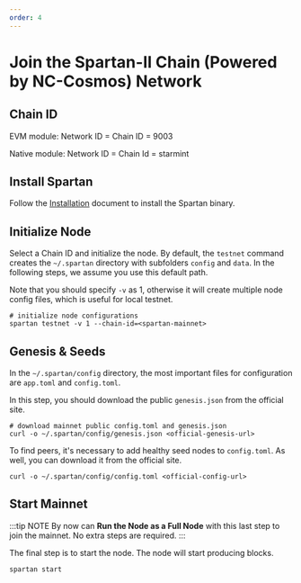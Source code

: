 ```yaml
---
order: 4
---
```


# Join the Spartan-II Chain (Powered by NC-Cosmos) Network



## Chain ID

EVM module:  Network ID = Chain ID = 9003

Native module:  Network ID = Chain Id = starmint

## Install Spartan

Follow the [Installation](installation.md) document to install the Spartan binary.

## Initialize Node

Select a Chain ID and initialize the node. By default, the `testnet` command creates the `~/.spartan` directory with subfolders `config` and `data`. In the following steps, we assume you use this default path.

Note that you should specify `-v` as 1, otherwise it will create multiple node config files, which is useful for local testnet.

```shell
# initialize node configurations
spartan testnet -v 1 --chain-id=<spartan-mainnet>
```

## Genesis & Seeds

In the `~/.spartan/config` directory, the most important files for configuration are `app.toml` and `config.toml`.

In this step, you should download the public `genesis.json` from the official site.

```shell
# download mainnet public config.toml and genesis.json
curl -o ~/.spartan/config/genesis.json <official-genesis-url>
```

To find peers, it's necessary to add healthy seed nodes to `config.toml`. As well, you can download it from the official site.

```shell
curl -o ~/.spartan/config/config.toml <official-config-url>
```

## Start Mainnet

:::tip NOTE
By now can **Run the Node as a Full Node** with this last step to join the mainnet. No extra steps are required. 
:::

The final step is to start the node. The node will start producing blocks.

```shell
spartan start
```





